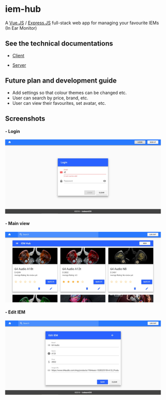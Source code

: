 # iem-hub
A [Vue.JS](https://vuejs.org/v2/guide/index.html) / [Express.JS](https://expressjs.com/) full-stack web app for managing your favourite IEMs (In Ear Monitor)


## See the technical documentations
- [Client](./client/README.md)

- [Server](./server/README.md)


## Future plan and development guide
- Add settings so that colour themes can be changed etc.
- User can search by price, brand, etc.
- User can view their favourites, set avatar, etc.


## Screenshots
#### - Login
![](./screenshots/Screenshot_1.jpg)


#### - Main view
![](./screenshots/Screenshot_2.jpg)


#### - Edit IEM
![](./screenshots/Screenshot_3.jpg)
